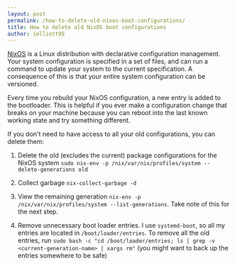 ```yaml
---
layout: post
permalink: /how-to-delete-old-nixos-boot-configurations/
title: How to delete old NixOS boot configurations
author: ielliott95
---
```


[NixOS](https://nixos.org/) is a Linux distribution with declarative
configuration management. Your system configuration is specified in a
set of files, and can run a command to update your system to the current
specification. A consequence of this is that your entire system
configuration can be versioned.

Every time you rebuild your NixOS configuration, a new entry is added to
the bootloader. This is helpful if you ever make a configuration change
that breaks on your machine because you can reboot into the last known
working state and try something different.

If you don't need to have access to all your old configurations, you
can delete them:

1. Delete the old (excludes the current) package configurations for the
   NixOS system `sudo nix-env -p /nix/var/nix/profiles/system
   --delete-generations old`
 
2. Collect garbage `nix-collect-garbage -d`

3. View the remaining generation `nix-env -p /nix/var/nix/profiles/system
   --list-generations`. Take note of this for the next step.

4. Remove unnecessary boot loader entries. I use `systemd-boot`, so all
   my entries are located in `/boot/loader/entries`. To remove all the
   old entries, run `sudo bash -c "cd /boot/loader/entries; ls | grep
   -v <current-generation-name> | xargs rm"` (you might want to back up
   the entries somewhere to be safe)
